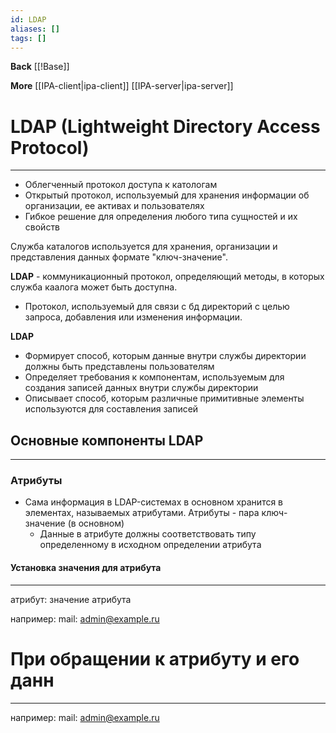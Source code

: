 ```yaml
---
id: LDAP
aliases: []
tags: []
---
```

**Back**
    [[!Base]]

**More**
    [[IPA-client|ipa-client]]
    [[IPA-server|ipa-server]]

# LDAP (Lightweight Directory Access Protocol)
---
- Облегченный протокол доступа к катологам
- Открытый протокол, используемый для хранения информации об организации, ее
активах и пользователях
- Гибкое решение для определения любого типа сущностей и их свойств

Служба каталогов используется для хранения, организации и представления данных
формате "ключ-значение".

**LDAP** - коммуникационный протокол, определяющий методы, в которых служба каалога
может быть доступна.

- Протокол, используемый для связи с бд директорий с целью запроса, добавления
или изменения информации.

**LDAP**
- Формирует способ, которым данные внутри службы директории должны быть
представлены пользователям
- Определяет требования к компонентам, используемым для создания записей данных
внутри службы директории
- Описывает способ, которым различные примитивные элементы используются для
составления записей

## Основные компоненты LDAP
---

### Атрибуты
- Сама информация в LDAP-системах в основном хранится в элементах, называемых
атрибутами.
Атрибуты - пара ключ-значение (в основном)
  - Данные в атрибуте должны соответствовать типу определенному в исходном
  определении атрибута


#### Установка значения для атрибута
---
атрибут: значение атрибута

например:
mail: admin@example.ru


# При обращении к атрибуту и его данн
---

например:
mail: admin@example.ru
